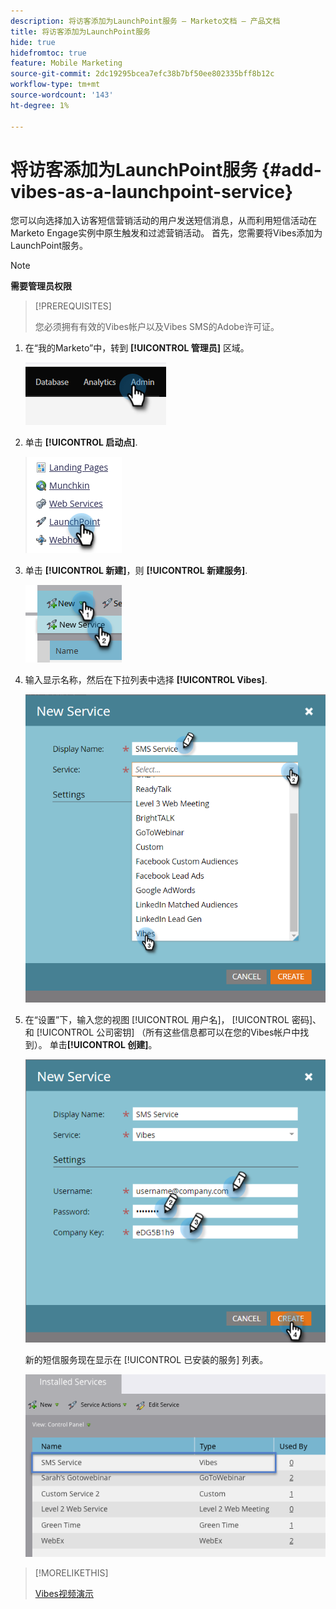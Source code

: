 ```yaml
---
description: 将访客添加为LaunchPoint服务 — Marketo文档 — 产品文档
title: 将访客添加为LaunchPoint服务
hide: true
hidefromtoc: true
feature: Mobile Marketing
source-git-commit: 2dc19295bcea7efc38b7bf50ee802335bff8b12c
workflow-type: tm+mt
source-wordcount: '143'
ht-degree: 1%

---
```


# 将访客添加为LaunchPoint服务 {#add-vibes-as-a-launchpoint-service}

您可以向选择加入访客短信营销活动的用户发送短信消息，从而利用短信活动在Marketo Engage实例中原生触发和过滤营销活动。 首先，您需要将Vibes添加为LaunchPoint服务。

>[!NOTE]
>
>**需要管理员权限**

>[!PREREQUISITES]
>
>您必须拥有有效的Vibes帐户以及Vibes SMS的Adobe许可证。

1. 在“我的Marketo”中，转到 **[!UICONTROL 管理员]** 区域。

   ![](assets/add-vibes-as-a-launchpoint-service-1.png)

1. 单击 **[!UICONTROL 启动点]**.

   ![](assets/add-vibes-as-a-launchpoint-service-2.png)

1. 单击 **[!UICONTROL 新建]**，则 **[!UICONTROL 新建服务]**.

   ![](assets/add-vibes-as-a-launchpoint-service-3.png)

1. 输入显示名称，然后在下拉列表中选择 **[!UICONTROL Vibes]**.

   ![](assets/add-vibes-as-a-launchpoint-service-4.png)

1. 在“设置”下，输入您的视图 [!UICONTROL 用户名]， [!UICONTROL 密码]、和 [!UICONTROL 公司密钥] （所有这些信息都可以在您的Vibes帐户中找到）。 单击&#x200B;**[!UICONTROL 创建]**。

   ![](assets/add-vibes-as-a-launchpoint-service-5.png)

   新的短信服务现在显示在 [!UICONTROL 已安装的服务] 列表。

   ![](assets/add-vibes-as-a-launchpoint-service-6.png)

>[!MORELIKETHIS]
>
>[Vibes视频演示](https://vimeo.com/215233767/1ed136adbc)
